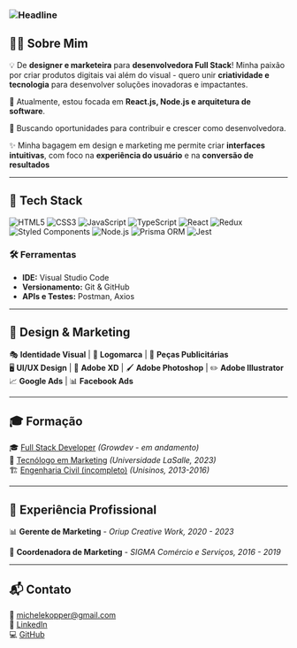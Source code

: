 ### <img src="https://readme-typing-svg.herokuapp.com?color=%23FF69B4&size=32&width=600&height=50&lines=Ol%C3%A1!+Sou+Michele+Kopper" alt="Headline"/>

## 👩‍💻 Sobre Mim

💡 De **designer e marketeira** para **desenvolvedora Full Stack**! Minha paixão por criar produtos digitais vai além do visual - quero unir **criatividade e tecnologia** para desenvolver soluções inovadoras e impactantes.

🚀 Atualmente, estou focada em **React.js, Node.js e arquitetura de software**.

💼 Buscando oportunidades para contribuir e crescer como desenvolvedora.

✨ Minha bagagem em design e marketing me permite criar **interfaces intuitivas**, com foco na **experiência do usuário** e na **conversão de resultados**

---

## 🚀 Tech Stack

![HTML5](https://img.shields.io/badge/-HTML5-E34F26?style=flat&logo=html5&logoColor=white)
![CSS3](https://img.shields.io/badge/-CSS3-1572B6?style=flat&logo=css3)
![JavaScript](https://img.shields.io/badge/-JavaScript-F7DF1E?style=flat&logo=javascript&logoColor=black)
![TypeScript](https://img.shields.io/badge/-TypeScript-3178C6?style=flat&logo=typescript&logoColor=white)
![React](https://img.shields.io/badge/-React-61DAFB?style=flat&logo=react)
![Redux](https://img.shields.io/badge/-Redux-764ABC?style=flat&logo=redux&logoColor=white)
![Styled Components](https://img.shields.io/badge/-Styled--Components-DB7093?style=flat&logo=styled-components&logoColor=white)
![Node.js](https://img.shields.io/badge/-Node.js-339933?style=flat&logo=node.js&logoColor=white)
![Prisma ORM](https://img.shields.io/badge/-Prisma-2D3748?style=flat&logo=prisma&logoColor=white)
![Jest](https://img.shields.io/badge/-Jest-C21325?style=flat&logo=jest&logoColor=white)

### 🛠 Ferramentas

- **IDE:** Visual Studio Code
- **Versionamento:** Git & GitHub
- **APIs e Testes:** Postman, Axios

---

## 🎨 Design & Marketing

🎭 **Identidade Visual** | 🎨 **Logomarca** | 📢 **Peças Publicitárias**  
🖥 **UI/UX Design** | 🔲 **Adobe XD** | 🖌 **Adobe Photoshop** | ✏️ **Adobe Illustrator**  
📈 **Google Ads** | 📊 **Facebook Ads**

---

## 🎓 Formação

🎓 <a href="https://www.growdev.com.br/formacoes/desenvolvimento-web-full-stack" target="_blank">Full Stack Developer</a> *(Growdev - em andamento)*  
📢 <a href="https://graduacao.unilasalle.edu.br/cursos-ead/marketing" target="_blank">Tecnólogo em Marketing</a> *(Universidade LaSalle, 2023)*  
🏗 <a href="https://www.unisinos.br/graduacao/engenharia-civil/sao-leopoldo" target="_blank">Engenharia Civil (incompleto)</a> *(Unisinos, 2013-2016)*

---

## 💼 Experiência Profissional

📊 **Gerente de Marketing** - *Oriup Creative Work, 2020 - 2023*

🎯 **Coordenadora de Marketing** - *SIGMA Comércio e Serviços, 2016 - 2019*

---

## 📬 Contato

📧 <a href="mailto:michelekopper@gmail.com">michelekopper@gmail.com</a>  
💼 <a href="https://linkedin.com/in/michele-kopper" target="_blank">LinkedIn</a>  
💻 <a href="https://github.com/MicheleKopper" target="_blank">GitHub</a>  
